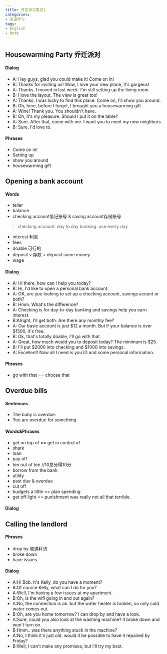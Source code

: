 ```yaml
---
title: 开言学习笔记1
categories:
- 英语学习
tags: 
- English
- Note
---
```


##  Housewarming Party 乔迁派对

#### Dialog

* A: Hey guys, glad you could make it! Come on in!
* B: Thanks for inviting us! Wow, I love your new place, it's gorgeus!
* A: Thanks. I moved in last week. I'm still setting up the living room.
* B: I love the layout. The view is great too!
* A: Thanks. I was lucky to find this place. Come on, I'll show you around.
* B: Oh, here, before I forget, I brought you a housewarming gift.
* A: Wine! Thank you. You shouldn't have.
* B: Oh, it's my pleasure. Should I put it on the table?
* A: Sure. After that, come with me. I want you to meet my new neighbors.
* B: Sure, I'd love to.

#### Phrases
* Come on in!
* Setting up
* show you around
* housewarming gift

## Opening a bank account

#### Words
* teller
* balance
* checking account借记账号 & saving account存储账号
 > checking account: day to day banking. use every day
* interest 利息
* fees
* doable 可行的
* deposit v.存款 + deposit some money
* wage
 
 #### Dialog
 * A: Hi there, how can I help you today?
 * B: Hi, I'd like to open a personal bank account.
 * A: OK, are you looking to set up a checking account, savings acount or both?
 * B: Hmm. What's the difference?
 * A: Checking is for day-to-day banking and savings help you earn interest.
 * B:Alright, I'll get both. Are there any monthly fee?
 * A: Our basic account is just $12 a month. But if your balance is over $1500, it's free.
 * B: Ok, that's totally doable, I'll go with that.
 * A: Great, how much would you to deposit today? The minimum is $25.
 * B: I'll put $2000 into checking and $1000 into savings.
 * A: Excellent! Now all I need is you ID and some personal information.
 
 #### Phrases
 * go with that  == choose that

## Overdue bills

#### Sentences
* The baby is overdue. 
* You are overdue for something.

#### Words&Phrases
* get on top of == get in control of 
* shark
* loan
* pay off
* ten out of ten //10总分得10分
* borrow from the bank
* utility
* past due & overdue
* cut off
* budgets a little == plan spending 
* get off light == punishment was really not all that terrible.
 
#### Dialog


## Calling the landlord

#### Phrases
* drop by 顺道拜访
* broke down
* have issues

#### Dialog
* A:Hi Bob. It's Kelly, do you have a moment?
* B:Of cource Kelly, what can I do for you?
* A:Well, I'm having a few issues at my apartment.
* B:Oh, is the wifi going in and out again?
* A:No, the connection is ok. but the water heater is broken, so only cold water comes out.
* B:Oh, are you home tomorrow? I can drop by and have a look.
* A:Sure, could you also look at the washing machine? it broke down and won't turn on.
* B:Hmm.. was there anything stuck in the machine?
* A:No, I think it's just old. would it be possible to have it repaired by Friday?
* B:Well, I can't make any promises, but I'll try my best.
 
 